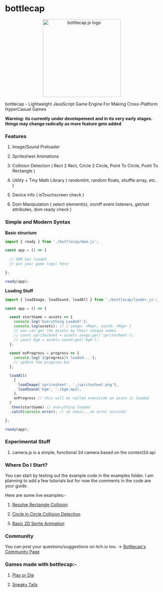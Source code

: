 # bottlecap

<p align="center">

<img src="https://bottlecap.js.org/logo.png" width="256" alt="bottlecap.js logo">

</p>

bottlecap - Lightweight JavaScript Game Engine For Making Cross-Platform HyperCasual Games

**Warning: its currently under developement and in its very early stages. things may change radically as more feature gets added**

### Features

1) Image/Sound Preloader

2) Spritesheet Animations

3) Collision Detection ( Rect 2 Rect, Circle 2 Circle, Point To Circle, Point To Rectangle )

4) Utility + Tiny Math Library ( randomInt, random floats, shuffle array, etc. )

5) Device info ( isTouchscreen check ) 

6) Dom Manipulation ( select element(s), on/off event listeners, get/set attributes, dom ready check )

### Simple and Modern Syntax

**Basic structure**

```javascript
import { ready } from './bottlecap/dom.js';

const app = () => {
  
  // DOM has loaded
  // put your game logic here

};

ready(app);
```

**Loading Stuff**

```javascript
import { loadImage, loadSound, loadAll } from './bottlecap/loader.js';

const app = () => {

  const startGame = assets => {
    console.log('Everything Loaded!');
    console.log(assets); // { image: <Map>, sound: <Map> }
    // you can get the assets by their unique names
    // const spritesheet = assets.image.get('spritesheet');
    // const bgm = assets.sound.get('bgm');
  };
  
  const onProgress = progress => {
    console.log(`${progress}% loaded...`);
    // update the progress bar
  };

  loadAll(
    [
      loadImage('spritesheet', './spritesheet.png'),
      loadSound('bgm', './bgm.mp3),
    ],
    onProgress // this will be called everytime an asset is loaded
  )
  .then(startGame) // everything loaded
  .catch(console.error); // oh noess...an error occured!

};

ready(app);
```

### Experimental Stuff

1) camera.js is a simple, functional 2d camera based on the context2d api

### Where Do I Start?

You can start by testing out the example code in the examples folder. 
I am planning to add a few tutorials but for now the comments in the code are your guide.

Here are some live examples:-

1) [Resolve Rectangle Collision](https://bottlecap.js.org/examples/collisions/resolve-rectangle-collision.html)

2) [Circle in Circle Collision Detection](https://bottlecap.js.org/examples/collisions/circle-in-circle-collision.html)

3) [Basic 2D Sprite Animation](https://bottlecap.js.org/examples/animations/basic-sprite-animation2.html)

### Community

You can post your questions/suggestions on itch.io too. -> [Bottlecap's Community Page](https://rwbeast.itch.io/bottlecap/community)

### Games made with bottlecap:-

1) [Play or Die](https://rwbeast.itch.io/play-or-die)

2) [Sneaky Tails](https://rwbeast.itch.io/sneaky-tails)
